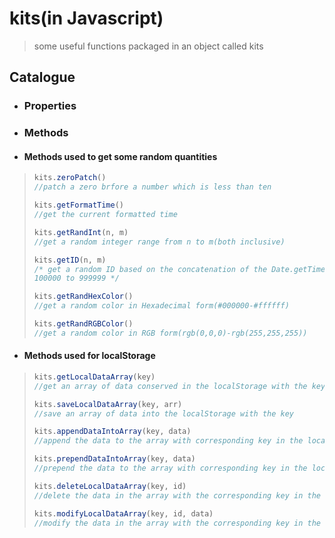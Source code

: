 # kits(in Javascript)
> some useful functions packaged in an object called kits
## Catalogue
* ### Properties
* ### Methods
* #### Methods used to get some random quantities
> ```js
> kits.zeroPatch()
> //patch a zero brfore a number which is less than ten
> ```
> ```js
> kits.getFormatTime()
> //get the current formatted time
> ```
> ```js
> kits.getRandInt(n, m)
> //get a random integer range from n to m(both inclusive)
> ```
> ```js
> kits.getID(n, m)
> /* get a random ID based on the concatenation of the Date.getTime() and the random integer range from
> 100000 to 999999 */
> ```
> ```js
> kits.getRandHexColor()
> //get a random color in Hexadecimal form(#000000-#ffffff)
> ```
> ```js
> kits.getRandRGBColor()
> //get a random color in RGB form(rgb(0,0,0)-rgb(255,255,255))
> ```
* #### Methods used for localStorage
> ```js
> kits.getLocalDataArray(key)
> //get an array of data conserved in the localStorage with the key
> ```
> ```js
> kits.saveLocalDataArray(key, arr)
> //save an array of data into the localStorage with the key
> ```
> ```js
> kits.appendDataIntoArray(key, data)
> //append the data to the array with corresponding key in the localStorage
> ```
> ```js
> kits.prependDataIntoArray(key, data)
> //prepend the data to the array with corresponding key in the localStorage
> ```
> ```js
> kits.deleteLocalDataArray(key, id)
> //delete the data in the array with the corresponding key in the localStorage according to the ID
> ```
> ```js
> kits.modifyLocalDataArray(key, id, data)
> //modify the data in the array with the corresponding key in the localStorage according to the id
> ```
